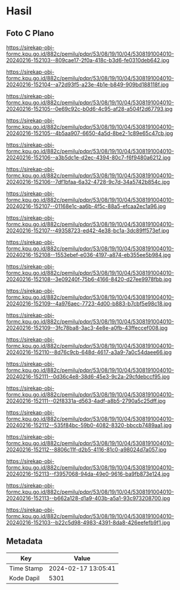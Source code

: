 # Hasil

## Foto C Plano

https://sirekap-obj-formc.kpu.go.id/882c/pemilu/pdpr/53/08/19/10/04/5308191004010-20240216-152103--809cae17-2f0a-418c-b3d6-fe0310deb642.jpg

https://sirekap-obj-formc.kpu.go.id/882c/pemilu/pdpr/53/08/19/10/04/5308191004010-20240216-152104--a72d93f5-a23e-4b1e-b849-909bd188118f.jpg

https://sirekap-obj-formc.kpu.go.id/882c/pemilu/pdpr/53/08/19/10/04/5308191004010-20240216-152105--0e69c92c-b0d6-4c95-af28-a504f2d67793.jpg

https://sirekap-obj-formc.kpu.go.id/882c/pemilu/pdpr/53/08/19/10/04/5308191004010-20240216-152105--4b5aa907-6650-4a5d-8be2-1c89e65c47cb.jpg

https://sirekap-obj-formc.kpu.go.id/882c/pemilu/pdpr/53/08/19/10/04/5308191004010-20240216-152106--a3b5dc1e-d2ec-4394-80c7-f6f9480a6212.jpg

https://sirekap-obj-formc.kpu.go.id/882c/pemilu/pdpr/53/08/19/10/04/5308191004010-20240216-152106--7df1bfaa-6a32-4728-9c7d-34a5742b854c.jpg

https://sirekap-obj-formc.kpu.go.id/882c/pemilu/pdpr/53/08/19/10/04/5308191004010-20240216-152107--01168e1c-aa6b-4f5c-88a5-efcaa2ec1a96.jpg

https://sirekap-obj-formc.kpu.go.id/882c/pemilu/pdpr/53/08/19/10/04/5308191004010-20240216-152107--49358723-ed42-4e38-bc1a-3dc89ff573ef.jpg

https://sirekap-obj-formc.kpu.go.id/882c/pemilu/pdpr/53/08/19/10/04/5308191004010-20240216-152108--1553ebef-e036-4197-a874-eb355ee5b984.jpg

https://sirekap-obj-formc.kpu.go.id/882c/pemilu/pdpr/53/08/19/10/04/5308191004010-20240216-152108--3e09240f-75b6-4166-8420-d27ee9978fbb.jpg

https://sirekap-obj-formc.kpu.go.id/882c/pemilu/pdpr/53/08/19/10/04/5308191004010-20240216-152109--4a976aec-7723-4d00-b883-b7cbf5e98c18.jpg

https://sirekap-obj-formc.kpu.go.id/882c/pemilu/pdpr/53/08/19/10/04/5308191004010-20240216-152109--3fc78ba8-3ac3-4e8e-a0fb-43ffeccef008.jpg

https://sirekap-obj-formc.kpu.go.id/882c/pemilu/pdpr/53/08/19/10/04/5308191004010-20240216-152110--8d76c9cb-648d-4617-a3a9-7a0c54daee66.jpg

https://sirekap-obj-formc.kpu.go.id/882c/pemilu/pdpr/53/08/19/10/04/5308191004010-20240216-152111--0d36c4e8-38d6-45e3-9c2a-29cfdebccf95.jpg

https://sirekap-obj-formc.kpu.go.id/882c/pemilu/pdpr/53/08/19/10/04/5308191004010-20240216-152111--02f8331a-d563-4adf-a8b5-2790a5c25dff.jpg

https://sirekap-obj-formc.kpu.go.id/882c/pemilu/pdpr/53/08/19/10/04/5308191004010-20240216-152112--535f84bc-59b0-4082-8320-bbccb7489aa1.jpg

https://sirekap-obj-formc.kpu.go.id/882c/pemilu/pdpr/53/08/19/10/04/5308191004010-20240216-152112--8806c11f-d2b5-4116-81c0-a98024d7a057.jpg

https://sirekap-obj-formc.kpu.go.id/882c/pemilu/pdpr/53/08/19/10/04/5308191004010-20240216-152113--f3957068-94da-49e0-9616-ba9fb873e124.jpg

https://sirekap-obj-formc.kpu.go.id/882c/pemilu/pdpr/53/08/19/10/04/5308191004010-20240216-152113--b662a128-d1a9-403b-a5a1-93c973208700.jpg

https://sirekap-obj-formc.kpu.go.id/882c/pemilu/pdpr/53/08/19/10/04/5308191004010-20240216-152103--b22c5d98-4983-4391-8da8-426eefefb9f1.jpg


## Metadata

| Key        | Value               |
| ---------- | ------------------- |
| Time Stamp | 2024-02-17 13:05:41 |
| Kode Dapil | 5301                |



